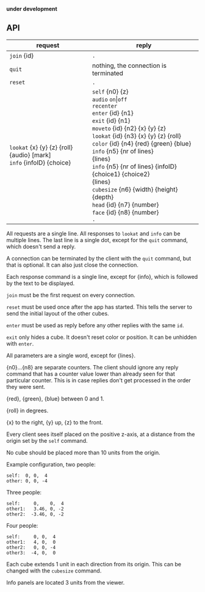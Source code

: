 **under development**

## API ##



**request**          | **reply**
---------------------|---------------------------------------
`join` {id}          | `.`
`quit`               | nothing, the connection is terminated
`reset`              | `.`
`lookat` {x} {y} {z} {roll} {audio} [mark] <BR> `info` {infoID} {choice} | `self` {n0} {z} <BR> `audio` `on`&#124;`off` <BR> `recenter` <BR> `enter` {id} {n1} <BR> `exit` {id} {n1} <BR> `moveto` {id} {n2} {x} {y} {z} <BR> `lookat` {id} {n3} {x} {y} {z} {roll} <BR> `color` {id} {n4} {red} {green} {blue} <BR> `info` {n5} {nr of lines} <BR> {lines} <BR> `info` {n5} {nr of lines} {infoID} {choice1} {choice2} <BR> {lines} <BR> `cubesize` {n6} {width} {height} {depth} <BR> `head` {id} {n7} {number} <BR> `face` {id} {n8} {number} <BR> `.`

All requests are a single line. All responses to `lookat` and `info` can
be multiple lines. The last line is a single dot, except for the `quit`
command, which doesn't send a reply.

A connection can be terminated by the client with the `quit` command, but
that is optional. It can also just close the connection.

Each response command is a single line, except for {info}, which is followed by
the text to be displayed.

`join` must be the first request on every connection.

`reset` must be used once after the app has started. This tells the
server to send the initial layout of the other cubes.

`enter` must be used as reply before any other replies with the same `id`.

`exit` only hides a cube. It doesn't reset color or position. It can be
unhidden with `enter`.

All parameters are a single word, except for {lines}.

{n0}...{n8} are separate counters. The client should ignore any reply
command that has a counter value lower than already seen for that
particular counter. This is in case replies don't get processed in the
order they were sent.

{red}, {green}, {blue} between 0 and 1.

{roll} in degrees.

{x} to the right, {y} up, {z} to the front.

Every client sees itself placed on the positive z-axis, at a distance
from the origin set by the `self` command.

No cube should be placed more than 10 units from the origin.

Example configuration, two people:

    self:  0, 0,  4
    other: 0, 0, -4

Three people:

    self:     0,    0,  4
    other1:   3.46, 0, -2
    other2:  -3.46, 0, -2

Four people:

    self:     0, 0,  4
    other1:   4, 0,  0
    other2:   0, 0, -4
    other3:  -4, 0,  0

Each cube extends 1 unit in each direction from its origin. This can be changed with the `cubesize` command.

Info panels are located 3 units from the viewer.
